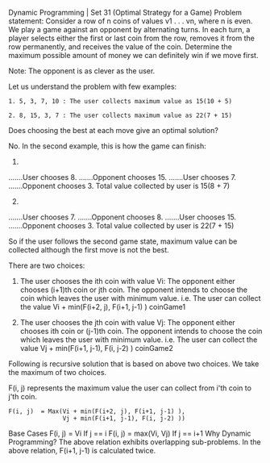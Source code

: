 Dynamic Programming | Set 31 (Optimal Strategy for a Game)
Problem statement: Consider a row of n coins of values v1 . . . vn, where n is even. We play a game against an opponent by alternating turns. In each turn, a player selects either the first or last coin from the row, removes it from the row permanently, and receives the value of the coin. Determine the maximum possible amount of money we can definitely win if we move first.

Note: The opponent is as clever as the user.

Let us understand the problem with few examples:

    1. 5, 3, 7, 10 : The user collects maximum value as 15(10 + 5)

    2. 8, 15, 3, 7 : The user collects maximum value as 22(7 + 15)

Does choosing the best at each move give an optimal solution?

No. In the second example, this is how the game can finish:

1.
…….User chooses 8.
…….Opponent chooses 15.
…….User chooses 7.
…….Opponent chooses 3.
Total value collected by user is 15(8 + 7)

2.
…….User chooses 7.
…….Opponent chooses 8.
…….User chooses 15.
…….Opponent chooses 3.
Total value collected by user is 22(7 + 15)

So if the user follows the second game state, maximum value can be collected although the first move is not the best.

There are two choices:
1. The user chooses the ith coin with value Vi: The opponent either chooses (i+1)th coin or jth coin. The opponent intends to choose the coin which leaves the user with minimum value.
i.e. The user can collect the value Vi + min(F(i+2, j), F(i+1, j-1) )
coinGame1

2. The user chooses the jth coin with value Vj: The opponent either chooses ith coin or (j-1)th coin. The opponent intends to choose the coin which leaves the user with minimum value.
i.e. The user can collect the value Vj + min(F(i+1, j-1), F(i, j-2) )
coinGame2

Following is recursive solution that is based on above two choices. We take the maximum of two choices.

F(i, j)  represents the maximum value the user can collect from 
         i'th coin to j'th coin.

    F(i, j)  = Max(Vi + min(F(i+2, j), F(i+1, j-1) ), 
                   Vj + min(F(i+1, j-1), F(i, j-2) )) 
Base Cases
    F(i, j)  = Vi           If j == i
    F(i, j)  = max(Vi, Vj)  If j == i+1
Why Dynamic Programming?
The above relation exhibits overlapping sub-problems. In the above relation, F(i+1, j-1) is calculated twice.